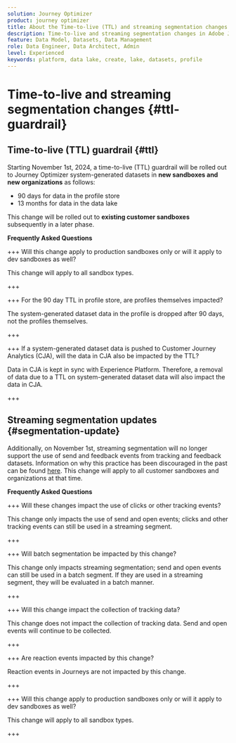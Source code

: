 ```yaml
---
solution: Journey Optimizer
product: journey optimizer
title: About the Time-to-live (TTL) and streaming segmentation changes
description: Time-to-live and streaming segmentation changes in Adobe Journey Optimizer
feature: Data Model, Datasets, Data Management
role: Data Engineer, Data Architect, Admin
level: Experienced
keywords: platform, data lake, create, lake, datasets, profile
---
```


# Time-to-live and streaming segmentation changes {#ttl-guardrail}

## Time-to-live (TTL) guardrail {#ttl}

Starting November 1st, 2024, a time-to-live (TTL) guardrail will be rolled out to Journey Optimizer system-generated datasets in **new sandboxes and new organizations** as follows:

* 90 days for data in the profile store
* 13 months for data in the data lake

This change will be rolled out to **existing customer sandboxes** subsequently in a later phase.
 
**Frequently Asked Questions**

+++ Will this change apply to production sandboxes only or will it apply to dev sandboxes as well?

This change will apply to all sandbox types.

+++


+++ For the 90 day TTL in profile store, are profiles themselves impacted?

The system-generated dataset data in the profile is dropped after 90 days, not the profiles themselves.

+++

+++ If a system-generated dataset data is pushed to Customer Journey Analytics (CJA), will the data in CJA also be impacted by the TTL?

Data in CJA is kept in sync with Experience Platform. Therefore, a removal of data due to a TTL on system-generated dataset data will also impact the data in CJA.

+++
 
## Streaming segmentation updates {#segmentation-update}

Additionally, on November 1st, streaming segmentation will no longer support the use of send and feedback events from tracking and feedback datasets.  Information on why this practice has been discouraged in the past can be found [here](../audience/about-audiences.md#streaming-segmentation-events-guardrails). This change will apply to all customer sandboxes and organizations at that time.

**Frequently Asked Questions**

+++ Will these changes impact the use of clicks or other tracking events?

This change only impacts the use of send and open events; clicks and other tracking events can still be used in a streaming segment.

+++

+++ Will batch segmentation be impacted by this change?

This change only impacts streaming segmentation; send and open events can still be used in a batch segment. If they are used in a streaming segment, they will be evaluated in a batch manner.

+++

+++ Will this change impact the collection of tracking data?

This change does not impact the collection of tracking data. Send and open events will continue to be collected.

+++


+++ Are reaction events impacted by this change?

Reaction events in Journeys are not impacted by this change.

+++


+++ Will this change apply to production sandboxes only or will it apply to dev sandboxes as well?

This change will apply to all sandbox types.

+++ 